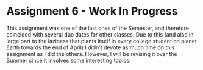 # Assignment 6 - Work In Progress

This assignment was one of the last ones of the Semester, and therefore coincided with several due dates for other classes. Due to this (and also in large part to the laziness that plants itself in every college student on planet Earth towards the end of April) I didn't devote as much time on this assignment as I did the others. However, I will be revising it over the Summer since it involves some interesting topics.
